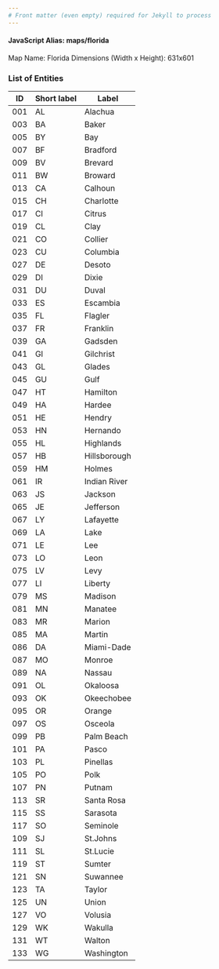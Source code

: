 ```yaml
---
# Front matter (even empty) required for Jekyll to process
---
```


#### JavaScript Alias: maps/florida

Map Name: Florida
Dimensions (Width x Height): 631x601





### List of Entities

ID | Short label | Label
---|---|---|
001|AL|Alachua
003|BA|Baker
005|BY|Bay
007|BF|Bradford
009|BV|Brevard
011|BW|Broward
013|CA|Calhoun
015|CH|Charlotte
017|CI|Citrus
019|CL|Clay
021|CO|Collier
023|CU|Columbia
027|DE|Desoto
029|DI|Dixie
031|DU|Duval
033|ES|Escambia
035|FL|Flagler
037|FR|Franklin
039|GA|Gadsden
041|GI|Gilchrist
043|GL|Glades
045|GU|Gulf
047|HT|Hamilton
049|HA|Hardee
051|HE|Hendry
053|HN|Hernando
055|HL|Highlands
057|HB|Hillsborough
059|HM|Holmes
061|IR|Indian River
063|JS|Jackson
065|JE|Jefferson
067|LY|Lafayette
069|LA|Lake
071|LE|Lee
073|LO|Leon
075|LV|Levy
077|LI|Liberty
079|MS|Madison
081|MN|Manatee
083|MR|Marion
085|MA|Martin
086|DA|Miami-Dade
087|MO|Monroe
089|NA|Nassau
091|OL|Okaloosa
093|OK|Okeechobee
095|OR|Orange
097|OS|Osceola
099|PB|Palm Beach
101|PA|Pasco
103|PL|Pinellas
105|PO|Polk
107|PN|Putnam
113|SR|Santa Rosa
115|SS|Sarasota
117|SO|Seminole
109|SJ|St.Johns
111|SL|St.Lucie
119|ST|Sumter
121|SN|Suwannee
123|TA|Taylor
125|UN|Union
127|VO|Volusia
129|WK|Wakulla
131|WT|Walton
133|WG|Washington

